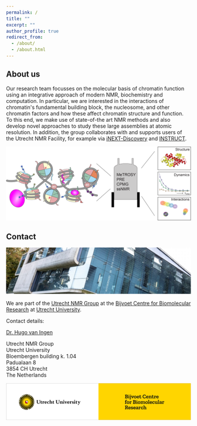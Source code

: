 ```yaml
---
permalink: /
title: ""
excerpt: ""
author_profile: true
redirect_from: 
  - /about/
  - /about.html
---
```



About us
---------
Our research team focusses on the molecular basis of chromatin function using an integrative approach of modern NMR, biochemistry and computation.
In particular, we are interested in the interactions of chromatin's fundamental building block, the nucleosome, and other chromatin factors and how these affect chromatin structure and function.
To this end, we make use of state-of-the art NMR methods and also develop novel approaches to study these large assemblies at atomic resolution.
In addition, the group collaborates with and supports users of the Utrecht NMR Facility, for example via [iNEXT-Discovery](https://inext-discovery.eu/network/inext-d/home) and [INSTRUCT](https://instruct-eric.eu).

![chromatin and nucleosome interactions](/images/chromatin-NMR.png)

Contact
-------
![Nicolaas Bloembergen Building](/images/bloembergen.jpg)

We are part of the [Utrecht NMR Group](https://www.uu.nl/en/research/nmr) at the [Bijvoet Centre for Biomolecular Research](https://www.uu.nl/en/research/bijvoet-centre-for-biomolecular-research) at [Utrecht University](https://www.uu.nl/en).

Contact details:

[Dr. Hugo van Ingen](mailto:h.vaningen@uu.nl)

Utrecht NMR Group  
Utrecht University  
Bloembergen building k. 1.04  
Padualaan 8  
3854 CH Utrecht  
The Netherlands  

![Utrecht University Bijvoet Centre](/images/uu-bijvoet.png)